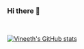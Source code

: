 ### Hi there 👋

<!--
**vineethvijayan/vineethvijayan** is a ✨ _special_ ✨ repository because its `README.md` (this file) appears on your GitHub profile.

Here are some ideas to get you started:

- 🔭 I’m currently working on ...
- 🌱 I’m currently learning ...
- 👯 I’m looking to collaborate on ...
- 🤔 I’m looking for help with ...
- 💬 Ask me about ...
- 📫 How to reach me: ...
- 😄 Pronouns: ...
- ⚡ Fun fact: ...
-->

<br>

[![Vineeth's GitHub stats](https://github-readme-stats.vercel.app/api?username=vineethvijayan&show_icons=true&theme=radical)](https://github.com/anuraghazra/github-readme-stats)

<br>
